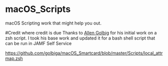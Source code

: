 # macOS_Scripts
macOS Scripting work that might help you out.

#Credit where credit is due
Thanks to [Allen Golbig](https://github.com/golbiga) for his initial work on a zsh script. I took his base work and updated it for a bash shell script that can be run in JAMF Self Service

https://github.com/golbiga/macOS_Smartcard/blob/master/Scripts/local_attrmap.zsh
